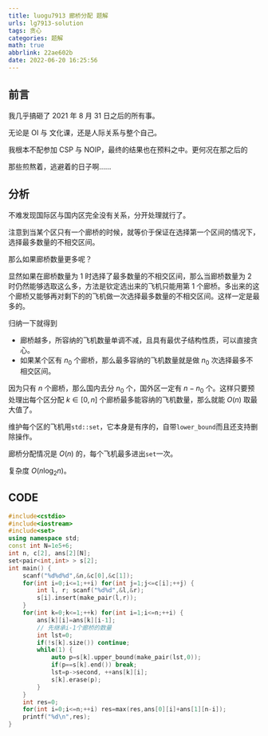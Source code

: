```yaml
---
title: luogu7913 廊桥分配 题解
urls: lg7913-solution
tags: 贪心
categories: 题解
math: true
abbrlink: 22ae602b
date: 2022-06-20 16:25:56
---
```


## 前言

我几乎搞砸了 2021 年 8 月 31 日之后的所有事。

无论是 OI 与 文化课，还是人际关系与整个自己。

我根本不配参加 CSP 与 NOIP，最终的结果也在预料之中。更何况在那之后的

那些煎熬着，逃避着的日子啊……

<!--more-->

## 分析

不难发现国际区与国内区完全没有关系，分开处理就行了。

注意到当某个区只有一个廊桥的时候，就等价于保证在选择第一个区间的情况下，选择最多数量的不相交区间。

那么如果廊桥数量更多呢？

显然如果在廊桥数量为 1 时选择了最多数量的不相交区间，那么当廊桥数量为 2 时仍然能够选取这么多，方法是钦定选出来的飞机只能用第 1 个廊桥。多出来的这个廊桥又能够再对剩下的的飞机做一次选择最多数量的不相交区间。这样一定是最多的。

归纳一下就得到

- 廊桥越多，所容纳的飞机数量单调不减，且具有最优子结构性质，可以直接贪心。
- 如果某个区有 $n_0$ 个廊桥，那么最多容纳的飞机数量就是做 $n_0$ 次选择最多不相交区间。

因为只有 $n$ 个廊桥，那么国内去分 $n_0$ 个，国外区一定有 $n - n_0$ 个。这样只要预处理出每个区分配 $k \in[0,n]$ 个廊桥最多能容纳的飞机数量，那么就能 $O(n)$ 取最大值了。

维护每个区的飞机用`std::set`，它本身是有序的，自带`lower_bound`而且还支持删除操作。

廊桥分配情况是 $O(n)$ 的，每个飞机最多进出`set`一次。

复杂度 $O(n \log_2 n)$。

## CODE

```cpp
#include<cstdio>
#include<iostream>
#include<set>
using namespace std;
const int N=1e5+6;
int n, c[2], ans[2][N];
set<pair<int,int> > s[2];
int main() {
	scanf("%d%d%d",&n,&c[0],&c[1]);
	for(int i=0;i<=1;++i) for(int j=1;j<=c[i];++j) {
		int l, r; scanf("%d%d",&l,&r);
		s[i].insert(make_pair(l,r));
	}
	for(int k=0;k<=1;++k) for(int i=1;i<=n;++i) {
		ans[k][i]=ans[k][i-1];
        // 先继承i-1个廊桥的数量
		int lst=0;
		if(!s[k].size()) continue;
		while(1) {
			auto p=s[k].upper_bound(make_pair(lst,0));
			if(p==s[k].end()) break;
			lst=p->second, ++ans[k][i];
			s[k].erase(p);
		}
	}
	int res=0;
	for(int i=0;i<=n;++i) res=max(res,ans[0][i]+ans[1][n-i]);
	printf("%d\n",res);
}
```
